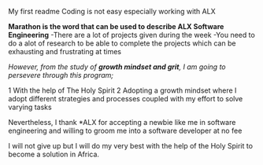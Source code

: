 My first readme
Coding is not easy especially working with ALX

**Marathon is the word that can be used to describe ALX Software Engineering**
-There are a lot of projects given during the week
-You need to do a alot of research to be able to complete the projects which can be exhausting and frustrating at times

*However, from the study of **growth mindset and grit**, I am going to persevere through this program;*

1 With the help of The Holy Spirit
2 Adopting a growth mindset where I adopt different strategies and processes coupled with my effort to solve varying tasks
  
Nevertheless, I thank *ALX for accepting a newbie like me in software engineering and willing to groom me into a software developer at no fee
  
I will not give up but I will do my very best with the help of the Holy Spirit to become a solution in Africa.
 
 
